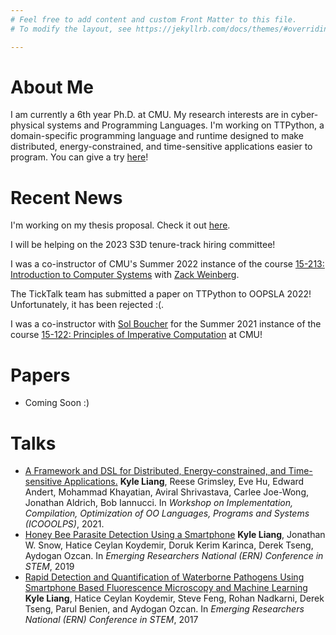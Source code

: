 ```yaml
---
# Feel free to add content and custom Front Matter to this file.
# To modify the layout, see https://jekyllrb.com/docs/themes/#overriding-theme-defaults

---
```


About Me
======================

I am currently a 6th year Ph.D. at CMU.
My research interests are in cyber-physical systems and Programming Languages.
I'm working on TTPython, a domain-specific programming language and runtime
designed to make distributed, energy-constrained, and time-sensitive applications
easier to program.
You can give a try [here](http://ccsg.ece.cmu.edu/ttpython/tutorial-index.html)!

Recent News
======================

I'm working on my thesis proposal. Check it out [here](Thesis_Proposal.pdf).

I will be helping on the 2023 S3D tenure-track hiring committee!

I was a co-instructor of CMU's Summer 2022 instance of the course
[15-213: Introduction to Computer Systems](https://www.cs.cmu.edu/afs/cs/academic/class/15213-m22/www/)
with [Zack Weinberg](https://www.owlfolio.org/).

The TickTalk team has submitted a paper on TTPython to OOPSLA 2022!
Unfortunately, it has been rejected :(.

I was a co-instructor with [Sol Boucher](https://www.cs.cmu.edu/~sboucher/) for
the Summer 2021 instance of the course
[15-122: Principles of Imperative Computation](https://www.cs.cmu.edu/~15122/)
at CMU!

Papers
======

+ Coming Soon :)

Talks
=====

+ [A Framework and DSL for Distributed, Energy-constrained, and Time-sensitive Applications.](https://2021.ecoop.org/details/ecoop-issta-2021-icooolps/10/A-Framework-and-DSL-for-Distributed-Energy-constrained-and-Time-sensitive-Applicati) **Kyle Liang**, Reese Grimsley, Eve Hu, Edward Andert, Mohammad Khayatian, Aviral Shrivastava, Carlee Joe-Wong, Jonathan Aldrich, Bob Iannucci. In *Workshop on Implementation, Compilation, Optimization of OO Languages, Programs and Systems (ICOOOLPS)*, 2021.
+ [Honey Bee Parasite Detection Using a Smartphone](https://emerging-researchers.org/projects/98-4/) **Kyle Liang**, Jonathan W. Snow, Hatice Ceylan Koydemir, Doruk Kerim Karinca, Derek Tseng, Aydogan Ozcan. In *Emerging Researchers National (ERN) Conference in STEM*, 2019
+ [Rapid Detection and Quantification of Waterborne Pathogens Using Smartphone Based Fluorescence Microscopy and Machine Learning](https://emerging-researchers.org/projects/12699/) **Kyle Liang**, Hatice Ceylan Koydemir, Steve Feng, Rohan Nadkarni, Derek Tseng, Parul Benien, and Aydogan Ozcan. In *Emerging Researchers National (ERN) Conference in STEM*, 2017
